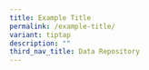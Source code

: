 ```yaml
---
title: Example Title
permalink: /example-title/
variant: tiptap
description: ""
third_nav_title: Data Repository
---
```

